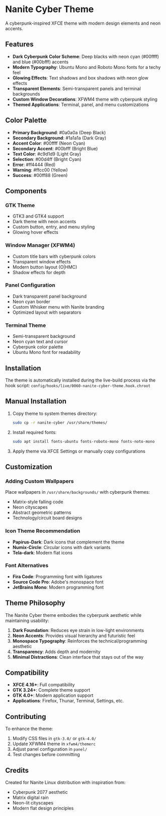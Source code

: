 # Nanite Cyber Theme

A cyberpunk-inspired XFCE theme with modern design elements and neon accents.

## Features

- **Dark Cyberpunk Color Scheme**: Deep blacks with neon cyan (#00ffff) and blue (#00bfff) accents
- **Modern Typography**: Ubuntu Mono and Roboto Mono fonts for a techy feel
- **Glowing Effects**: Text shadows and box shadows with neon glow effects
- **Transparent Elements**: Semi-transparent panels and terminal backgrounds
- **Custom Window Decorations**: XFWM4 theme with cyberpunk styling
- **Themed Applications**: Terminal, panel, and menu customizations

## Color Palette

- **Primary Background**: #0a0a0a (Deep Black)
- **Secondary Background**: #1a1a1a (Dark Gray)
- **Accent Color**: #00ffff (Neon Cyan)
- **Secondary Accent**: #00bfff (Bright Blue)
- **Text Color**: #c9d1d9 (Light Gray)
- **Selection**: #00d4ff (Bright Cyan)
- **Error**: #ff4444 (Red)
- **Warning**: #ffcc00 (Yellow)
- **Success**: #00ff88 (Green)

## Components

### GTK Theme
- GTK3 and GTK4 support
- Dark theme with neon accents
- Custom button, entry, and menu styling
- Glowing hover effects

### Window Manager (XFWM4)
- Custom title bars with cyberpunk colors
- Transparent window effects
- Modern button layout (O|HMC)
- Shadow effects for depth

### Panel Configuration
- Dark transparent panel background
- Neon cyan border
- Custom Whisker menu with Nanite branding
- Optimized layout with separators

### Terminal Theme
- Semi-transparent background
- Neon cyan text and cursor
- Cyberpunk color palette
- Ubuntu Mono font for readability

## Installation

The theme is automatically installed during the live-build process via the hook script:
`config/hooks/live/0060-nanite-cyber-theme.hook.chroot`

## Manual Installation

1. Copy theme to system themes directory:
   ```bash
   sudo cp -r nanite-cyber /usr/share/themes/
   ```

2. Install required fonts:
   ```bash
   sudo apt install fonts-ubuntu fonts-roboto-mono fonts-noto-mono
   ```

3. Apply theme via XFCE Settings or manually copy configurations

## Customization

### Adding Custom Wallpapers
Place wallpapers in `/usr/share/backgrounds/` with cyberpunk themes:
- Matrix-style falling code
- Neon cityscapes
- Abstract geometric patterns
- Technology/circuit board designs

### Icon Theme Recommendation
- **Papirus-Dark**: Dark icons that complement the theme
- **Numix-Circle**: Circular icons with dark variants
- **Tela-dark**: Modern flat icons

### Font Alternatives
- **Fira Code**: Programming font with ligatures
- **Source Code Pro**: Adobe's monospace font
- **JetBrains Mono**: Modern programming font

## Theme Philosophy

The Nanite Cyber theme embodies the cyberpunk aesthetic while maintaining usability:

1. **Dark Foundation**: Reduces eye strain in low-light environments
2. **Neon Accents**: Provides visual hierarchy and futuristic feel
3. **Monospace Typography**: Reinforces the technical/programming aesthetic
4. **Transparency**: Adds depth and modernity
5. **Minimal Distractions**: Clean interface that stays out of the way

## Compatibility

- **XFCE 4.16+**: Full compatibility
- **GTK 3.24+**: Complete theme support
- **GTK 4.0+**: Modern application support
- **Applications**: Firefox, Thunar, Terminal, Settings, etc.

## Contributing

To enhance the theme:
1. Modify CSS files in `gtk-3.0/` or `gtk-4.0/`
2. Update XFWM4 theme in `xfwm4/themerc`
3. Adjust panel configuration in `panel/`
4. Test changes before committing

## Credits

Created for Nanite Linux distribution with inspiration from:
- Cyberpunk 2077 aesthetic
- Matrix digital rain
- Neon-lit cityscapes
- Modern flat design principles 